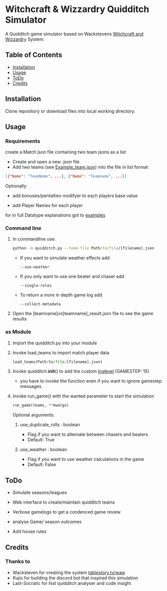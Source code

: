 # Witchcraft & Wizzardry Quidditch Simulator

A Quidditch game simulator based on Wackstevens [Witchcraft and Wizzardry](http:www.tablestory.tv/waw) System:

## Table of Contents

- [Installation](#installation)
- [Usage](#usage)
- [ToDo](#todo)
- [Credits](#credits)

## Installation

Clone repository or download files into local working directory.

## Usage

### Requirements

create a Match json file containing two team jsons as a list

+ Create and open a new .json file
+ Add two teams (see [Example_team.json](/examples/Example_team.json)) into the file in list format
```json
[{"Name": "TeamName", ...}, {"Name": "Teamname", ...}]
```
Optionally:

+ add bonuses/pentalties modifyer to each players base value

+ add Player Names for each player

for in full Datatype explanations got to [examples](/examples/Readme.md)

### Command line


1. In commandline use:

    ```cmd
    python -m quidditch.py --team-file Path/to/file/[filename].json
    ```
    + If you want to simulate weather effects add
        ```
        --use-weather
        ```

    + If you only want to use one beater and chaser add
        ```
        --single-roles
        ```
        
    + To return a more in depth game log add
        ```
        --collect-metadata
        ```

2. Open the [teamname]_vs_[teamname]_result.json file to see the game results

### as Module

1. Import the quidditch.py into your module
2. Invoke load_teams to import match player data
    ```python
    load_teams(Path/to/file/[filename].json)
    ```
3. Invoke quidditch.__init__() to add the custom [loglevel](https://docs.python.org/3/library/logging.html#logging-levels) (GAMESTEP: 15)
    + you have to invoke the function even if you want to ignore gamestep messages

4. Invoke run_game() with the wanted parameter to start the simulation
    ```python
    run_game(teams, **kwargs)
    ```
    Optional arguments:
    1. use_duplicate_rolls : boolean
        + Flag if you want to alternate between chasers and beaters
        + Default: True 

    2. use_weather : boolean
        + Flag if you want to use weather calculations in the game 
        + Default: False


## ToDo

+ Simulate seasons/leagues

+ Web interface to create/maintain quidditch teams

+ Verbose gamelogs to get a condenced game review

+ analyse Game/ season outcomes

+ Add house rules

## Credits

### Thanks to
+ Wacksteven for creating the system [tablestory.tv/waw](http:www.tablestory.tv/waw)
+ Kujio for building the discord bot that inspired this simulation
+ Last-Socratic for hist quidditch analyser and code insight
